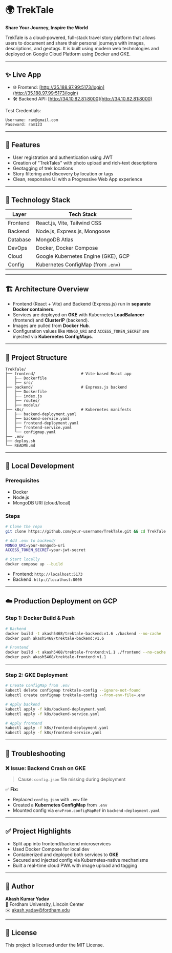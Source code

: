 
# 🌍 TrekTale

**Share Your Journey, Inspire the World**

TrekTale is a cloud-powered, full-stack travel story platform that allows users to document and share their personal journeys with images, descriptions, and geotags. It is built using modern web technologies and deployed on Google Cloud Platform using Docker and GKE.

---

## ✨ Live App

- 🌐 Frontend: [http://35.188.97.99:5173/login](http://35.188.97.99:5173/login)
- 🛠️ Backend API: [http://34.10.82.81:8000](http://34.10.82.81:8000)

Test Credentials:
```
Username: ram@gmail.com
Password: ram123
```

---

## 📸 Features

- User registration and authentication using JWT
- Creation of "TrekTales" with photo upload and rich-text descriptions
- Geotagging of trek locations
- Story filtering and discovery by location or tags
- Clean, responsive UI with a Progressive Web App experience

---

## 🧱 Technology Stack

| Layer       | Tech Stack                              |
|-------------|------------------------------------------|
| Frontend    | React.js, Vite, Tailwind CSS             |
| Backend     | Node.js, Express.js, Mongoose            |
| Database    | MongoDB Atlas                            |
| DevOps      | Docker, Docker Compose                   |
| Cloud       | Google Kubernetes Engine (GKE), GCP      |
| Config      | Kubernetes ConfigMap (from `.env`)       |

---

## 🏗️ Architecture Overview

- Frontend (React + Vite) and Backend (Express.js) run in **separate Docker containers**.
- Services are deployed on **GKE** with Kubernetes **LoadBalancer** (frontend) and **ClusterIP** (backend).
- Images are pulled from **Docker Hub**.
- Configuration values like `MONGO_URI` and `ACCESS_TOKEN_SECRET` are injected via **Kubernetes ConfigMaps**.

---

## 📂 Project Structure

```
TrekTale/
├── frontend/                    # Vite-based React app
│   ├── Dockerfile
│   ├── src/
├── backend/                     # Express.js backend
│   ├── Dockerfile
│   ├── index.js
│   ├── routes/
│   ├── models/
├── k8s/                         # Kubernetes manifests
│   ├── backend-deployment.yaml
│   ├── backend-service.yaml
│   ├── frontend-deployment.yaml
│   ├── frontend-service.yaml
│   └── configmap.yaml
├── .env
├── deploy.sh
└── README.md
```

---

## 🧪 Local Development

### Prerequisites
- Docker
- Node.js
- MongoDB URI (cloud/local)

### Steps
```bash
# Clone the repo
git clone https://github.com/your-username/TrekTale.git && cd TrekTale

# Add .env to backend/
MONGO_URI=your-mongodb-uri
ACCESS_TOKEN_SECRET=your-jwt-secret

# Start locally
docker compose up --build
```

- Frontend: `http://localhost:5173`
- Backend: `http://localhost:8000`

---

## ☁️ Production Deployment on GCP

### Step 1: Docker Build & Push

```bash
# Backend
docker build -t akash5468/trektale-backend:v1.6 ./backend --no-cache
docker push akash5468/trektale-backend:v1.6

# Frontend
docker build -t akash5468/trektale-frontend:v1.1 ./frontend --no-cache
docker push akash5468/trektale-frontend:v1.1
```

---

### Step 2: GKE Deployment

```bash
# Create ConfigMap from .env
kubectl delete configmap trektale-config --ignore-not-found
kubectl create configmap trektale-config --from-env-file=.env

# Apply backend
kubectl apply -f k8s/backend-deployment.yaml
kubectl apply -f k8s/backend-service.yaml

# Apply frontend
kubectl apply -f k8s/frontend-deployment.yaml
kubectl apply -f k8s/frontend-service.yaml
```

---

## 🧠 Troubleshooting

### ❌ Issue: Backend Crash on GKE
> Cause: `config.json` file missing during deployment

✅ **Fix:**  
- Replaced `config.json` with `.env` file  
- Created a **Kubernetes ConfigMap** from `.env`
- Mounted config via `envFrom.configMapRef` in `backend-deployment.yaml`

---

## ✅ Project Highlights

- Split app into frontend/backend microservices
- Used Docker Compose for local dev
- Containerized and deployed both services to **GKE**
- Secured and injected config via Kubernetes-native mechanisms
- Built a real-time cloud PWA with image upload and tagging

---

## 🙌 Author

**Akash Kumar Yadav**  
📍 Fordham University, Lincoln Center  
✉️ akash.yadav@fordham.edu

---

## 📄 License

This project is licensed under the MIT License.
